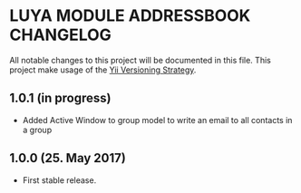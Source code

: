 LUYA MODULE ADDRESSBOOK CHANGELOG
===

All notable changes to this project will be documented in this file. This project make usage of the [Yii Versioning Strategy](https://github.com/yiisoft/yii2/blob/master/docs/internals/versions.md).

1.0.1 (in progress)
----------------------

+ Added Active Window to group model to write an email to all contacts in a group

1.0.0 (25. May 2017)
----------------------

+ First stable release.
